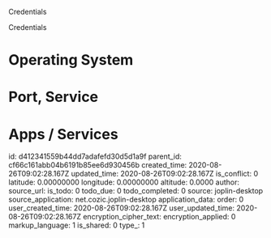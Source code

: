 Credentials

Credentials


# Operating System


# Port, Service


# Apps / Services


id: d412341559b44dd7adafefd30d5d1a9f
parent_id: cf66c161abb04b6191b85ee6d930456b
created_time: 2020-08-26T09:02:28.167Z
updated_time: 2020-08-26T09:02:28.167Z
is_conflict: 0
latitude: 0.00000000
longitude: 0.00000000
altitude: 0.0000
author: 
source_url: 
is_todo: 0
todo_due: 0
todo_completed: 0
source: joplin-desktop
source_application: net.cozic.joplin-desktop
application_data: 
order: 0
user_created_time: 2020-08-26T09:02:28.167Z
user_updated_time: 2020-08-26T09:02:28.167Z
encryption_cipher_text: 
encryption_applied: 0
markup_language: 1
is_shared: 0
type_: 1